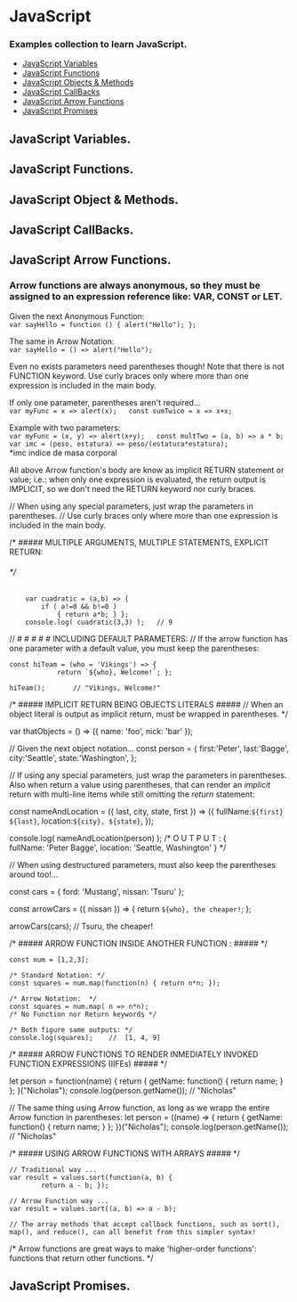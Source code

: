 # JavaScript
### Examples collection to learn JavaScript.  

- [JavaScript Variables](#javascript-variables)
- [JavaScript Functions](#javascript-functions.)
- [JavaScript Objects & Methods](#javascript-object-&-methods)
- [JavaScript CallBacks](#javascript-callbacks)
- [JavaScript Arrow Functions](#javascript-arrow-functions)
- [JavaScript Promises](#javascript-promises)



## JavaScript Variables.

## JavaScript Functions.

## JavaScript Object & Methods.

## JavaScript CallBacks.

## JavaScript Arrow Functions.

### Arrow functions are always anonymous, so they must be assigned to an expression reference like: VAR, CONST or LET.

Given the next Anonymous Function:  
`var sayHello = function () { alert("Hello"); };`

The same in Arrow Notation:  
`var sayHello = () => alert("Hello");`

Even no exists parameters need parentheses though! Note that there is not FUNCTION keyword. Use curly braces only where more than one expression is included in the main body.

If only one parameter, parentheses aren't required...  
`var myFunc = x => alert(x);  
const sumTwice = x => x+x;`

Example with two parameters:  
`var myFunc = (x, y) => alert(x+y);  
const multTwo = (a, b) => a * b;  
var imc = (peso, estatura) => peso/(estatura*estatura);`  
*imc indice de masa corporal  


All above Arrow function's body are know as implicit RETURN statement or value; i.e.: when only one expression is evaluated, the return output is IMPLICIT, so we don't need the RETURN keyword nor curly braces.  

// When using any special parameters, just wrap the parameters in parentheses.
// Use curly braces only where more than one expression is included in the main body.


/*  #####
		MULTIPLE ARGUMENTS, MULTIPLE STATEMENTS, EXPLICIT RETURN:
###### */
		var cuadratic = (a,b) => {
			if ( a!=0 && b!=0 )
				{ return a*b; } };
		console.log( cuadratic(3,3) );   // 9



//  # # # # # INCLUDING DEFAULT PARAMETERS:
//  If the arrow function has one parameter with a default value, you must keep the parentheses:

	const hiTeam = (who = 'Vikings') => {
				return `${who}, Welcome!`; };

	hiTeam();       // "Vikings, Welcome!"



/*  ##### IMPLICIT RETURN BEING OBJECTS LITERALS ##### 
// When an object literal is output as implicit return, must be wrapped in parentheses. */

var thatObjects = () => ({ name: 'foo', nick: 'bar' });


// Given the next object notation...
const person = { first:'Peter', last:'Bagge', city:'Seattle', state:'Washington', };

// If using any special parameters, just wrap the parameters in parentheses. Also when return a value using parentheses, that can render an *implicit* return with multi-line items while still omitting the *return* statement:

const nameAndLocation = ({ last, city, state, first }) => ({ 
			fullName:`${first} ${last}`, location:`${city}, ${state}`, });

console.log( nameAndLocation(person) );
/* O U T P U T :
	{ 	
		fullName: 'Peter Bagge', 
		location: 'Seattle, Washington'
	}
*/

// When using destructured parameters, must also keep the parentheses around too!...

const cars = { ford: 'Mustang', nissan: 'Tsuru' };

const arrowCars = ({ nissan }) => {
		return `${who}, the cheaper!`; };

arrowCars(cars);   // Tsuru, the cheaper!
	
	


/*  #####  ARROW FUNCTION INSIDE ANOTHER FUNCTION :   ##### */

	const num = [1,2,3];
	
	/* Standard Notation: */
	const squares = num.map(function(n) { return n*n; });

	/* Arrow Notation:  */
	const squares = num.map( n => n*n);
	/* No Function nor Return keywords */
	
	/* Both figure same outputs: */
	console.log(squares);    //  [1, 4, 9]
	


/*   #####  ARROW FUNCTIONS TO RENDER INMEDIATELY INVOKED FUNCTION EXPRESSIONS (IIFEs)  ##### */

let person = function(name) {
	return {
		getName: function() { return name; } };
				}("Nicholas");
	console.log(person.getName());      // "Nicholas"

// The same thing using Arrow function, as long as we wrapp the entire Arrow function in parentheses:
let person = ((name) => {
		return {
			getName: function() { return name; } };
				})("Nicholas");
		console.log(person.getName());      // "Nicholas"




/*   #####   USING ARROW FUNCTIONS WITH ARRAYS    #####    */
	
	// Traditional way ...
	var result = values.sort(function(a, b) {
			return a - b; });
	
	// Arrow Function way ...
	var result = values.sort((a, b) => a - b);
	
	// The array methods that accept callback functions, such as sort(), map(), and reduce(), can all benefit from this simpler syntax!

/* 
Arrow functions are great ways to make 'higher-order functions': functions  that  return  other  functions.
*/




## JavaScript Promises.  


